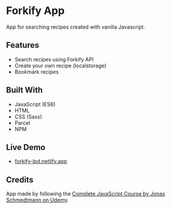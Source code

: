 # Forkify App

App for searching recipes created with vanilla Javascript.

## Features

- Search recipes using Forkify API
- Create your own recipe (localstorage)
- Bookmark recipes

## Built With

- JavaScript (ES6)
- HTML
- CSS (Sass)
- Parcel
- NPM

## Live Demo

- [forkify-lpd.netlify.app](https://forkify-lpd.netlify.app/)

## Credits

App made by following the [Complete JavaScript Course by Jonas Schmedtmann on Udemy](https://www.udemy.com/course/the-complete-javascript-course/).